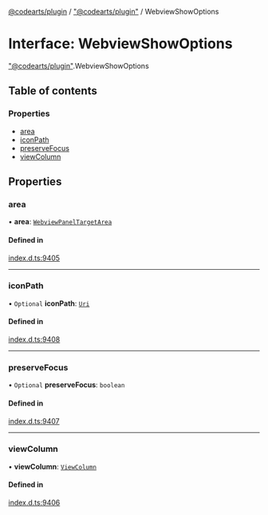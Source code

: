 [@codearts/plugin](../README.md) / ["@codearts/plugin"](../modules/_codearts_plugin_.md) / WebviewShowOptions

# Interface: WebviewShowOptions

["@codearts/plugin"](../modules/_codearts_plugin_.md).WebviewShowOptions

## Table of contents

### Properties

- [area](codearts_plugin_.WebviewShowOptions.md#area)
- [iconPath](codearts_plugin_.WebviewShowOptions.md#iconpath)
- [preserveFocus](codearts_plugin_.WebviewShowOptions.md#preservefocus)
- [viewColumn](codearts_plugin_.WebviewShowOptions.md#viewcolumn)

## Properties

### area

• **area**: [`WebviewPanelTargetArea`](../enums/codearts_plugin_.WebviewPanelTargetArea.md)

#### Defined in

[index.d.ts:9405](https://github.com/shuyaqian/cloudide-plugin-api/blob/5b69219/index.d.ts#L9405)

___

### iconPath

• `Optional` **iconPath**: [`Uri`](../classes/codearts_plugin_.Uri.md)

#### Defined in

[index.d.ts:9408](https://github.com/shuyaqian/cloudide-plugin-api/blob/5b69219/index.d.ts#L9408)

___

### preserveFocus

• `Optional` **preserveFocus**: `boolean`

#### Defined in

[index.d.ts:9407](https://github.com/shuyaqian/cloudide-plugin-api/blob/5b69219/index.d.ts#L9407)

___

### viewColumn

• **viewColumn**: [`ViewColumn`](../enums/codearts_plugin_.ViewColumn.md)

#### Defined in

[index.d.ts:9406](https://github.com/shuyaqian/cloudide-plugin-api/blob/5b69219/index.d.ts#L9406)
